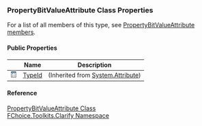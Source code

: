 ﻿### PropertyBitValueAttribute Class Properties

For a list of all members of this type, see [PropertyBitValueAttribute members](FChoice.Toolkits.Clarify~FChoice.Toolkits.Clarify.PropertyBitValueAttribute_members.md).

#### Public Properties

|   | Name | Description |
| --- | --- | --- |
| ![Public Property](dotnetimages/publicProperty.png) | [TypeId](#) | (Inherited from [System.Attribute](#)) |





#### Reference

[PropertyBitValueAttribute Class](FChoice.Toolkits.Clarify~FChoice.Toolkits.Clarify.PropertyBitValueAttribute.md)  
[FChoice.Toolkits.Clarify Namespace](FChoice.Toolkits.Clarify~FChoice.Toolkits.Clarify_namespace.md)